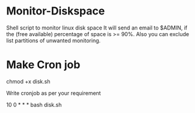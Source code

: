 # Monitor-Diskspace
Shell script to monitor linux disk space
It will send an email to $ADMIN, if the (free available) percentage of space is >= 90%.
Also you can exclude list partitions of unwanted monitoring.

# Make Cron job
chmod +x disk.sh

Write cronjob as per your requirement

10 0 * * * bash disk.sh
